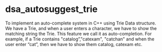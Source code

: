 # dsa_autosuggest_trie
To implement an auto-complete system in C++ using Trie Data structure.
We have a Trie, and when a user enters a character, we have to show the matching string the Trie. This feature we call it as auto-completion. For example, if a Trie contains "catalog”,"catexam", "catchan" and when the user enter “cat”, then we have to show them catalog, catexam etc.
